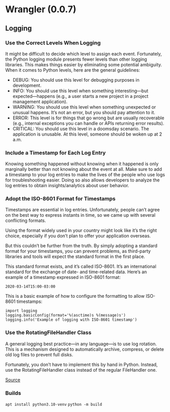 
# Wrangler (0.0.7)

## Logging

### Use the Correct Levels When Logging

It might be difficult to decide which level to assign each event. Fortunately, the Python logging module presents fewer levels than other logging libraries. This makes things easier by eliminating some potential ambiguity. When it comes to Python levels, here are the general guidelines:

- DEBUG: You should use this level for debugging purposes in development.
- INFO: You should use this level when something interesting—but expected—happens (e.g., a user starts a new project in a project management application).
- WARNING: You should use this level when something unexpected or unusual happens. It’s not an error, but you should pay attention to it.
- ERROR: This level is for things that go wrong but are usually recoverable (e.g., internal exceptions you can handle or APIs returning error results).
- CRITICAL: You should use this level in a doomsday scenario. The application is unusable. At this level, someone should be woken up at 2 a.m.
        
### Include a Timestamp for Each Log Entry

Knowing something happened without knowing when it happened is only marginally better than not knowing about the event at all. Make sure to add a timestamp to your log entries to make the lives of the people who use logs for troubleshooting easier. Doing so also allows developers to analyze the log entries to obtain insights/analytics about user behavior.

### Adopt the ISO-8601 Format for Timestamps

Timestamps are essential in log entries. Unfortunately, people can’t agree on the best way to express instants in time, so we came up with several conflicting formats.

Using the format widely used in your country might look like it’s the right choice, especially if you don’t plan to offer your application overseas.

But this couldn’t be further from the truth. By simply adopting a standard format for your timestamps, you can prevent problems, as third-party libraries and tools will expect the standard format in the first place.

This standard format exists, and it’s called ISO-8601. It’s an international standard for the exchange of date- and time-related data. Here’s an example of a timestamp expressed in ISO-8601 format:

`2020-03-14T15:00-03:00`

This is a basic example of how to configure the formatting to allow ISO-8601 timestamps:

```
import logging
logging.basicConfig(format='%(asctime)s %(message)s')
logging.info('Example of logging with ISO-8601 timestamp')
```

### Use the RotatingFileHandler Class

A general logging best practice—in any language—is to use log rotation. This is a mechanism designed to automatically archive, compress, or delete old log files to prevent full disks.

Fortunately, you don’t have to implement this by hand in Python. Instead, use the RotatingFileHandler class instead of the regular FileHandler one.

[Source](https://www.loggly.com/use-cases/6-python-logging-best-practices-you-should-be-aware-of/)

### Builds

`apt install python3.10-venv`
`python -m build`

